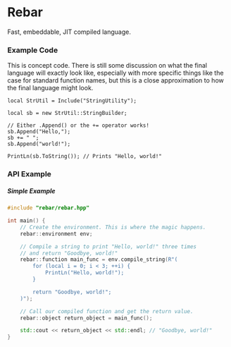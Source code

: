 # Rebar
Fast, embeddable, JIT compiled language.

### Example Code
This is concept code. There is still some discussion on what the final language will exactly look like, especially with more specific things like the case for standard function names, but this is a close approximation to how the final language might look.

```
local StrUtil = Include("StringUtility");

local sb = new StrUtil::StringBuilder;

// Either .Append() or the += operator works!
sb.Append("Hello,");
sb += " ";
sb.Append("world!");

PrintLn(sb.ToString()); // Prints "Hello, world!"
```

### API Example

##### Simple Example
```cpp
#include "rebar/rebar.hpp"

int main() {
    // Create the environment. This is where the magic happens.
    rebar::environment env;

    // Compile a string to print "Hello, world!" three times
    // and return "Goodbye, world!"
    rebar::function main_func = env.compile_string(R"(
        for (local i = 0; i < 3; ++i) {
            PrintLn("Hello, world!");
        }

        return "Goodbye, world!";
    )");

    // Call our compiled function and get the return value.
    rebar::object return_object = main_func();

    std::cout << return_object << std::endl; // "Goodbye, world!"
}
```